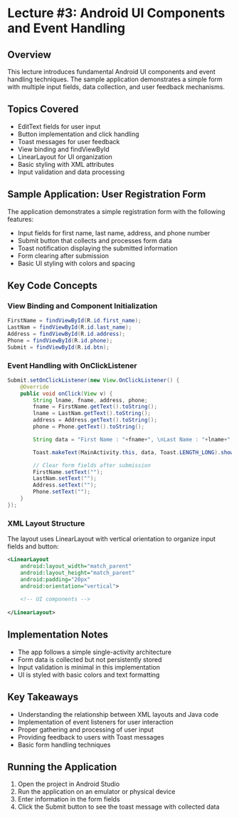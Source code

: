 # Lecture #3: Android UI Components and Event Handling

## Overview
This lecture introduces fundamental Android UI components and event handling techniques. The sample application demonstrates a simple form with multiple input fields, data collection, and user feedback mechanisms.

## Topics Covered
- EditText fields for user input
- Button implementation and click handling
- Toast messages for user feedback
- View binding and findViewById
- LinearLayout for UI organization
- Basic styling with XML attributes
- Input validation and data processing

## Sample Application: User Registration Form
The application demonstrates a simple registration form with the following features:
- Input fields for first name, last name, address, and phone number
- Submit button that collects and processes form data
- Toast notification displaying the submitted information
- Form clearing after submission
- Basic UI styling with colors and spacing

## Key Code Concepts

### View Binding and Component Initialization
```java
FirstName = findViewById(R.id.first_name);
LastNam = findViewById(R.id.last_name);
Address = findViewById(R.id.address);
Phone = findViewById(R.id.phone);
Submit = findViewById(R.id.btn);
```

### Event Handling with OnClickListener
```java
Submit.setOnClickListener(new View.OnClickListener() {
    @Override
    public void onClick(View v) {
        String lname, fname, address, phone;
        fname = FirstName.getText().toString();
        lname = LastNam.getText().toString();
        address = Address.getText().toString();
        phone = Phone.getText().toString();

        String data = "First Name : "+fname+", \nLast Name : "+lname+", \n Address :  "+address+", \nPhone Number : "+phone+";";

        Toast.makeText(MainActivity.this, data, Toast.LENGTH_LONG).show();

        // Clear form fields after submission
        FirstName.setText("");
        LastNam.setText("");
        Address.setText("");
        Phone.setText("");
    }
});
```

### XML Layout Structure
The layout uses LinearLayout with vertical orientation to organize input fields and button:
```xml
<LinearLayout
    android:layout_width="match_parent"
    android:layout_height="match_parent"
    android:padding="20px"
    android:orientation="vertical">
    
    <!-- UI components -->
    
</LinearLayout>
```

## Implementation Notes
- The app follows a simple single-activity architecture
- Form data is collected but not persistently stored
- Input validation is minimal in this implementation
- UI is styled with basic colors and text formatting

## Key Takeaways
- Understanding the relationship between XML layouts and Java code
- Implementation of event listeners for user interaction
- Proper gathering and processing of user input
- Providing feedback to users with Toast messages
- Basic form handling techniques

## Running the Application
1. Open the project in Android Studio
2. Run the application on an emulator or physical device
3. Enter information in the form fields
4. Click the Submit button to see the toast message with collected data 